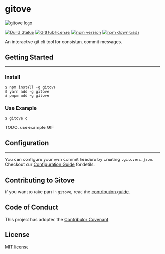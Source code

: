 
# gitove

![gitove logo](https://github.com/gitovep/gitove/assets/61370487/e1ce5ef5-0ef5-45ed-8a98-251f8cf33315)

[![Build Status](https://img.shields.io/github/actions/workflow/status/gitovep/gitove/ci.yml?branch=main&style=flat-square)](https://github.com/gitovep/gitove/actions?query=workflow%3ACI+branch%3Amain)
[![GitHub license](https://img.shields.io/badge/license-MIT-blue.svg)](https://github.com/gitovep/gitove/blob/main/LICENSE)
[![npm version](https://img.shields.io/npm/v/gitove.svg?style=flat-square)](https://www.npmjs.com/package/gitove)
[![npm downloads](https://img.shields.io/npm/dt/gitove.svg?style=flat-square)](https://www.npmjs.com/package/gitove)

An interactive git cli tool for consistant commit messages.




## Getting Started
---
### Install

```
$ npm install -g gitove
$ yarn add -g gitove
$ pnpm add -g gitove
```

### Use Example

```
$ gitove c
```

TODO: use example GIF


## Configuration
---
You can configure your own commit headers by creating `.gitoverc.json`. Checkout our [Configuration Guide](./docs/CONFIGURATION_GUIDE.md) for detils.

## Contributing to Gitove
If you want to take part in `gitove`, read the [contribution guide](./docs/CONTRIBUTING.md).

## Code of Conduct
This project has adopted the [Contributor Covenant](https://www.contributor-covenant.org/) 

## License

[MIT license](./LICENSE)
